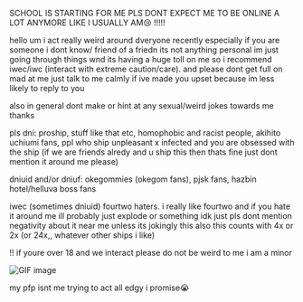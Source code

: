 SCHOOL IS STARTING FOR ME PLS DONT EXPECT ME TO BE ONLINE A LOT ANYMORE LIKE I USUALLY AM😢 !!!!!

hello um i act really weird around dveryone recently especially if you are someone i dont know/ friend of a friedn its not anything personal im just going through things wnd its having a huge toll on me so i recommend iwec/iwc (interact with extreme caution/care). and please dont get full on mad at me just talk to me calmly if ive made you upset because im less likely to reply to you

also in general dont make or hint at any sexual/weird jokes towards me thanks

pls dni:
proship, stuff like that etc,
homophobic and racist people,
akihito uchiumi fans,
ppl who ship unpleasant x infected and you are obsessed with the ship (if we are friends alredy and u ship this then thats fine just dont mention it around me please)

dniuid and/or dniuf: 
okegommies (okegom fans),
pjsk fans,
hazbin hotel/helluva boss fans

iwec (sometimes dniuid) fourtwo haters. i really like fourtwo and if you hate it around me ill probably just explode or something idk just pls dont mention negativity about it near me unless its jokingly
this also this counts with 4x or 2x (or 24x,, whatever other ships i like)

!! if youre over 18 and we interact please do not be weird to me i am a minor



![GIF image](https://github.com/user-attachments/assets/509dc296-2d89-4978-af2d-b028ef537faa)


my pfp isnt me trying to act all edgy i promise😭
